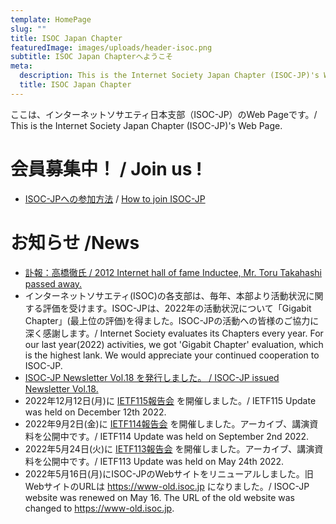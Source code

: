 ```yaml
---
template: HomePage
slug: ""
title: ISOC Japan Chapter
featuredImage: images/uploads/header-isoc.png
subtitle: ISOC Japan Chapterへようこそ
meta:
  description: This is the Internet Society Japan Chapter (ISOC-JP)'s Web Page.
  title: ISOC Japan Chapter
---
```

ここは、インターネットソサエティ日本支部（ISOC-JP）のWeb Pageです。/ This is the Internet Society Japan Chapter (ISOC-JP)'s Web Page.

# 会員募集中！ / Join us !

* [ISOC-JPへの参加方法](https://isoc.jp/joinus/) / [How to join ISOC-JP](https://isoc.jp/joinus/)

# お知らせ /News

* [訃報：高橋徹氏 / 2012 Internet hall of fame Inductee, Mr. Toru Takahashi passed away.](https://www.isoc.jp/news/2022122501/)
* インターネットソサエティ(ISOC)の各支部は、毎年、本部より活動状況に関する評価を受けます。ISOC-JPは、2022年の活動状況について「Gigabit Chapter」(最上位の評価)を得ました。ISOC-JPの活動への皆様のご協力に深く感謝します。/ Internet Society evaluates its Chapters every year. For our last year(2022) activities, we got 'Gigabit Chapter' evaluation, which is the highest lank. We would appreciate your continued cooperation to ISOC-JP.
* [ISOC-JP Newsletter Vol.18 を発行しました。 / ISOC-JP issued Newsletter Vol.18.](https://www.isoc.jp/newsletter/)
* 2022年12月12日(月)に [IETF115報告会](https://www.isoc.jp/activities/ietf_updates/115/ "IETF115update") を開催しました。/ IETF115 Update was held on December 12th 2022.
* 2022年9月2日(金)に [IETF114報告会](https://www.isoc.jp/activities/ietf_updates/114/ "IETF114update") を開催しました。アーカイブ、講演資料を公開中です。/ IETF114 Update was held on September 2nd 2022.
* 2022年5月24日(火)に [IETF113報告会](https://www.isoc.jp/activities/ietf_updates/113/ "IETF113update") を開催しました。アーカイブ、講演資料を公開中です。/ IETF113 Update was held on May 24th 2022.
* 2022年5月16日(月)にISOC-JPのWebサイトをリニューアルしました。旧WebサイトのURLは https://www-old.isoc.jp になりました。/ ISOC-JP website was renewed on May 16. The URL of the old website was changed to https://www-old.isoc.jp.


